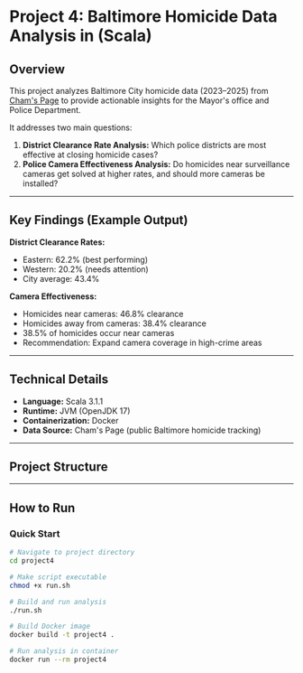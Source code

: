 # Project 4: Baltimore Homicide Data Analysis in (Scala) 

## Overview
This project analyzes Baltimore City homicide data (2023–2025) from [Cham's Page](https://chamspage.blogspot.com/) to provide actionable insights for the Mayor's office and Police Department.  

It addresses two main questions:  
1. **District Clearance Rate Analysis:** Which police districts are most effective at closing homicide cases?  
2. **Police Camera Effectiveness Analysis:** Do homicides near surveillance cameras get solved at higher rates, and should more cameras be installed?

---

## Key Findings (Example Output)
**District Clearance Rates:**  
- Eastern: 62.2% (best performing)  
- Western: 20.2% (needs attention)  
- City average: 43.4%  

**Camera Effectiveness:**  
- Homicides near cameras: 46.8% clearance  
- Homicides away from cameras: 38.4% clearance  
- 38.5% of homicides occur near cameras  
- Recommendation: Expand camera coverage in high-crime areas  

---

## Technical Details
- **Language:** Scala 3.1.1  
- **Runtime:** JVM (OpenJDK 17)  
- **Containerization:** Docker  
- **Data Source:** Cham's Page (public Baltimore homicide tracking)

---

## Project Structure

---

## How to Run

### Quick Start
```bash
# Navigate to project directory
cd project4

# Make script executable
chmod +x run.sh

# Build and run analysis
./run.sh

# Build Docker image
docker build -t project4 .

# Run analysis in container
docker run --rm project4
